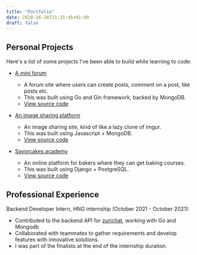 ```yaml
---
title: "Portfolio"
date: 2020-16-28T21:25:45+01:00
draft: false
---
```

## Personal Projects
Here's a list of some projects I've been able to build while learning to code:

* [A mini forum](https://go-articlelate.herokuapp.com)
	+ A forum site where users can create posts, comment on a post, like posts etc. 
	+ This was built using Go and Gin framework, backed by MongoDB.
	+ [View source code](//github.com/0xdod/articlelate)
      
* [An image sharing platform](https://imagepload.herokuapp.com)
	+ An image sharing site, kind of like a lazy clone of imgur.
	+ This was built using Javascript + MongoDB.
	+ [View source code](//github.com/0xdod/imagepload)
	
*  [Savorcakes academy](https://sca.pythonanywhere.com)
	+ An online platform for bakers where they can get baking courses. 
	+ This was built using Django + PostgreSQL.
	+ [View source code](//github.com/0xdod/sca)

## Professional Experience

Backend Developer Intern, HNG internship (October 2021 - October 2021):
- Contributed to the backend API for [zurichat](//zuri.chat), working with Go and Mongodb
- Collaborated with teammates to gather requirements and develop features with innovative solutions.
- I was part of the finalists at the end of the internship duration.
